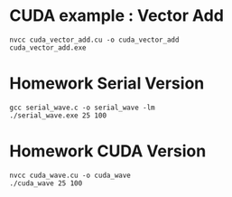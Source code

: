 # CUDA example : Vector Add 
    nvcc cuda_vector_add.cu -o cuda_vector_add
    cuda_vector_add.exe

# Homework Serial Version
    gcc serial_wave.c -o serial_wave -lm
    ./serial_wave.exe 25 100

# Homework CUDA Version
    nvcc cuda_wave.cu -o cuda_wave
    ./cuda_wave 25 100

